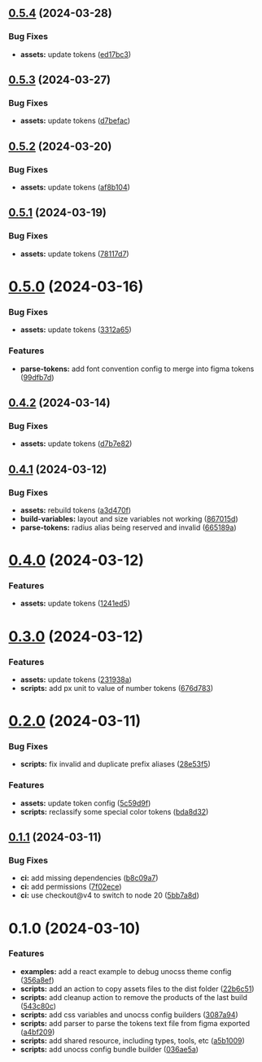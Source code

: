 ## [0.5.4](https://github.com/teiron-1604/fn-theme/compare/v0.5.3...v0.5.4) (2024-03-28)


### Bug Fixes

* **assets:** update tokens ([ed17bc3](https://github.com/teiron-1604/fn-theme/commit/ed17bc3c959dc308ac4768a85345720868932d70))

## [0.5.3](https://github.com/teiron-1604/fn-theme/compare/v0.5.2...v0.5.3) (2024-03-27)


### Bug Fixes

* **assets:** update tokens ([d7befac](https://github.com/teiron-1604/fn-theme/commit/d7beface94df7505673fbc3f425a369984c0b436))

## [0.5.2](https://github.com/teiron-1604/fn-theme/compare/v0.5.1...v0.5.2) (2024-03-20)


### Bug Fixes

* **assets:** update tokens ([af8b104](https://github.com/teiron-1604/fn-theme/commit/af8b10488600415e0fa2ff452be8ba936cbaa6b2))

## [0.5.1](https://github.com/teiron-1604/fn-theme/compare/v0.5.0...v0.5.1) (2024-03-19)


### Bug Fixes

* **assets:** update tokens ([78117d7](https://github.com/teiron-1604/fn-theme/commit/78117d764471735c2f1ec11d43a760bf145f7306))

# [0.5.0](https://github.com/teiron-1604/fn-theme/compare/v0.4.2...v0.5.0) (2024-03-16)


### Bug Fixes

* **assets:** update tokens ([3312a65](https://github.com/teiron-1604/fn-theme/commit/3312a655ee1db78ca247799b0b97830275c31bac))


### Features

* **parse-tokens:** add font convention config to merge into figma tokens ([99dfb7d](https://github.com/teiron-1604/fn-theme/commit/99dfb7d35d4db7f2f793c0a594e8bcc0d7556e52))

## [0.4.2](https://github.com/teiron-1604/fn-theme/compare/v0.4.1...v0.4.2) (2024-03-14)


### Bug Fixes

* **assets:** update tokens ([d7b7e82](https://github.com/teiron-1604/fn-theme/commit/d7b7e820972214746300901204d4f35e16ef0598))

## [0.4.1](https://github.com/teiron-1604/fn-theme/compare/v0.4.0...v0.4.1) (2024-03-12)


### Bug Fixes

* **assets:** rebuild tokens ([a3d470f](https://github.com/teiron-1604/fn-theme/commit/a3d470fb48815455efb3b933e9e04fb02cfb08de))
* **build-variables:** layout and size variables not working ([867015d](https://github.com/teiron-1604/fn-theme/commit/867015d884bf2638c95be4bcac01ed70c2fe62d0))
* **parse-tokens:** radius alias being reserved and invalid ([665189a](https://github.com/teiron-1604/fn-theme/commit/665189ab96c8c577d340052238b1d8fc573abc28))

# [0.4.0](https://github.com/teiron-1604/fn-theme/compare/v0.3.0...v0.4.0) (2024-03-12)


### Features

* **assets:** update tokens ([1241ed5](https://github.com/teiron-1604/fn-theme/commit/1241ed58b6eaebe45b4f7b2e4c76fac57160ad27))

# [0.3.0](https://github.com/teiron-1604/fn-theme/compare/v0.2.0...v0.3.0) (2024-03-12)


### Features

* **assets:** update tokens ([231938a](https://github.com/teiron-1604/fn-theme/commit/231938a118b336347e2b4a8e06796116dcca0260))
* **scripts:** add px unit to value of number tokens ([676d783](https://github.com/teiron-1604/fn-theme/commit/676d78359975fb6b1c88ec5470c9a31cbc861516))

# [0.2.0](https://github.com/teiron-1604/fn-theme/compare/v0.1.1...v0.2.0) (2024-03-11)


### Bug Fixes

* **scripts:** fix invalid and duplicate prefix aliases ([28e53f5](https://github.com/teiron-1604/fn-theme/commit/28e53f55e25da54029d2be13c68b5b33cd04f676))


### Features

* **assets:** update token config ([5c59d9f](https://github.com/teiron-1604/fn-theme/commit/5c59d9f6fb2d71f974896938d51bae30f708d474))
* **scripts:** reclassify some special color tokens ([bda8d32](https://github.com/teiron-1604/fn-theme/commit/bda8d32e8ad0fe0e0d6e7c751ef2de8bc522623e))

## [0.1.1](https://github.com/teiron-1604/fn-theme/compare/v0.1.0...v0.1.1) (2024-03-11)


### Bug Fixes

* **ci:** add missing dependencies ([b8c09a7](https://github.com/teiron-1604/fn-theme/commit/b8c09a79ba96b3e978dfae451fe03cb57c9d5359))
* **ci:** add permissions ([7f02ece](https://github.com/teiron-1604/fn-theme/commit/7f02ece46932dd1bc3de53581f0ffd2676816073))
* **ci:** use checkout@v4 to switch to node 20 ([5bb7a8d](https://github.com/teiron-1604/fn-theme/commit/5bb7a8dd6b5f948e9878cd779a02b29bba169979))

# 0.1.0 (2024-03-10)


### Features

* **examples:** add a react example to debug unocss theme config ([356a8ef](https://github.com/teiron-1604/fn-theme/commit/356a8effa82522ec106d1bb2137cad0a39ce9aa1))
* **scripts:** add an action to copy assets files to the dist folder ([22b6c51](https://github.com/teiron-1604/fn-theme/commit/22b6c51c4b7bf865980dff5694fe3149f281c85c))
* **scripts:** add cleanup action to remove the products of the last build ([543c80c](https://github.com/teiron-1604/fn-theme/commit/543c80c116915bbcf74948a01d5cfac8004df7de))
* **scripts:** add css variables and unocss config builders ([3087a94](https://github.com/teiron-1604/fn-theme/commit/3087a9400eb05304d0a3b8c9c5de99774913bf32))
* **scripts:** add parser to parse the tokens text file from figma exported ([a4bf209](https://github.com/teiron-1604/fn-theme/commit/a4bf20987b98e8f0b5bba27fcc7cae68663ab3c0))
* **scripts:** add shared resource, including types, tools, etc ([a5b1009](https://github.com/teiron-1604/fn-theme/commit/a5b10094f02ad0778525fd0839dfec84ad6f6429))
* **scripts:** add unocss config bundle builder ([036ae5a](https://github.com/teiron-1604/fn-theme/commit/036ae5a2db3c62158fa128f393ff6b2e4a7fc6d9))
